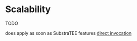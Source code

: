 # Scalability

TODO

does apply as soon as SubstraTEE features [direct invocation](./design.md#direct-invocation-vision)